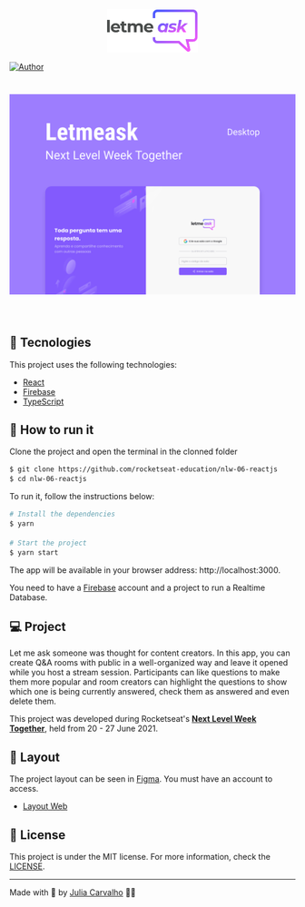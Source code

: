 <p align="center">
  <img alt="Letmeask" src=".github/logo.svg" width="160px">
</p>

[![Author](https://img.shields.io/badge/author-juliacarvalho-8257E5?style=flat-square)](https://github.com/juliamendesc)

<h1 align="center">
    <img alt="Letmeask" src=".github/cover.svg" />
</h1>

<br>

## 🧪 Tecnologies

This project uses the following technologies:

- [React](https://reactjs.org)
- [Firebase](https://firebase.google.com/)
- [TypeScript](https://www.typescriptlang.org/)

## 🚀 How to run it

Clone the project and open the terminal in the clonned folder

```bash
$ git clone https://github.com/rocketseat-education/nlw-06-reactjs
$ cd nlw-06-reactjs
```

To run it, follow the instructions below:
```bash
# Install the dependencies
$ yarn

# Start the project
$ yarn start
```
The app will be available in your browser address: http://localhost:3000.

You need to have a [Firebase](https://firebase.google.com/) account and a project to run a Realtime Database.

## 💻 Project

Let me ask someone was thought for content creators. In this app, you can create Q&A rooms with public in a well-organized way and leave it opened while you host a stream session. Participants can like questions to make them more popular and room creators can highlight the questions to show which one is being currently answered, check them as answered and even delete them.

This project was developed during Rocketseat's **[Next Level Week Together](https://nextlevelweek.com/)**, held from 20 - 27 June 2021.


## 🔖 Layout

The project layout can be seen in [Figma](http://figma.com/). You must have an account to access.

- [Layout Web](https://www.figma.com/file/u0BQK8rCf2KgzcukdRRCWh/Letmeask/duplicate) 

## 📝 License

This project is under the MIT license. For more information, check the [LICENSE](LICENSE.md).

---

Made with 💜 by [Julia Carvalho](https://github.com/juliamendesc) 👋🏻 
